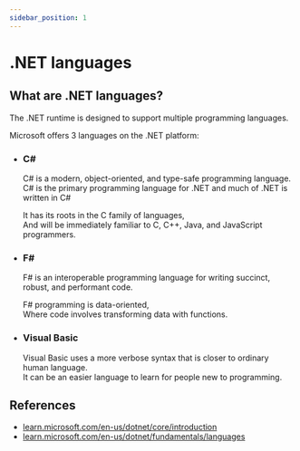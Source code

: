 ```yaml
---
sidebar_position: 1
---
```


# .NET languages

## What are .NET languages?

The .NET runtime is designed to support multiple programming languages.

Microsoft offers 3 languages on the .NET platform:

- ### C\#

  C# is a modern, object-oriented, and type-safe programming language.  
  C# is the primary programming language for .NET and much of .NET is written in C#

  It has its roots in the C family of languages,  
  And will be immediately familiar to C, C++, Java, and JavaScript programmers.

- ### F\#

  F# is an interoperable programming language for writing succinct, robust, and performant code.

  F# programming is data-oriented,  
  Where code involves transforming data with functions.

- ### Visual Basic

  Visual Basic uses a more verbose syntax that is closer to ordinary human language.  
   It can be an easier language to learn for people new to programming.

## References

- [learn.microsoft.com/en-us/dotnet/core/introduction](https://learn.microsoft.com/en-us/dotnet/core/introduction)
- [learn.microsoft.com/en-us/dotnet/fundamentals/languages](https://learn.microsoft.com/en-us/dotnet/fundamentals/languages)
